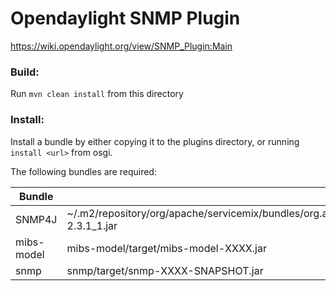 # Opendaylight SNMP Plugin
https://wiki.opendaylight.org/view/SNMP_Plugin:Main


### Build:
Run `mvn clean install` from this directory

### Install:
Install a bundle by either copying it to the plugins directory, or running `install <url>` from osgi.

The following bundles are required:

Bundle | Location | Alternate Location
------------ | ------------- | ------------
SNMP4J | ~/.m2/repository/org/apache/servicemix/bundles/org.apache.servicemix.bundles.snmp4j/2.3.1_1/org.apache.servicemix.bundles.snmp4j-2.3.1_1.jar| http://central.maven.org/maven2/org/apache/servicemix/bundles/org.apache.servicemix.bundles.snmp4j/2.3.1_1/org.apache.servicemix.bundles.snmp4j-2.3.1_1.jar
mibs-model | mibs-model/target/mibs-model-XXXX.jar  | 
snmp | snmp/target/snmp-XXXX-SNAPSHOT.jar

